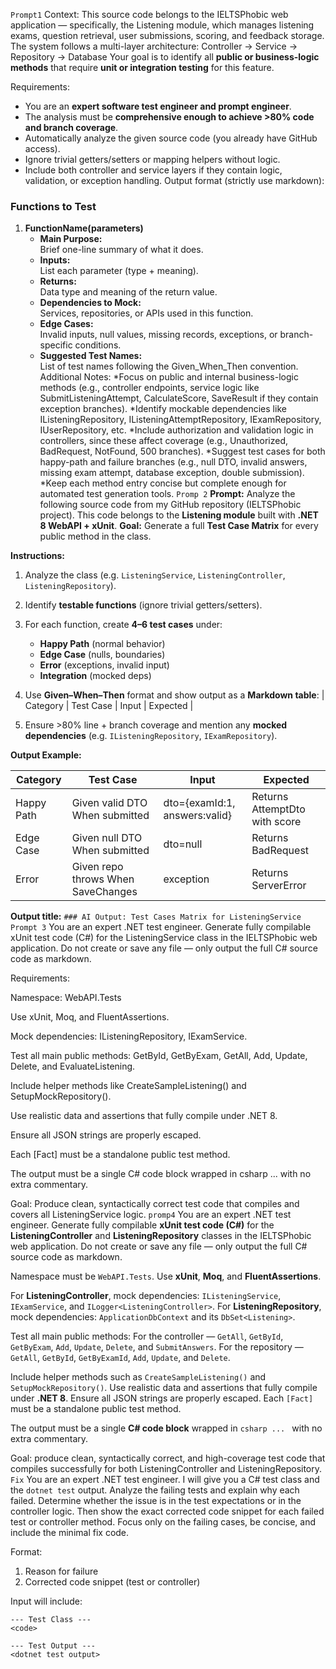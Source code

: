 ﻿
`Prompt1`
Context: This source code belongs to the IELTSPhobic web application — specifically, the Listening module, which manages listening exams, question retrieval, user submissions, scoring, and feedback storage.
The system follows a multi-layer architecture:
Controller → Service → Repository → Database 
Your goal is to identify all **public or business-logic methods** that require **unit or integration testing** for this feature.

Requirements:

* You are an **expert software test engineer and prompt engineer**.
* The analysis must be **comprehensive enough to achieve >80% code and branch coverage**.
* Automatically analyze the given source code (you already have GitHub access).
* Ignore trivial getters/setters or mapping helpers without logic.
* Include both controller and service layers if they contain logic, validation, or exception handling.
Output format (strictly use markdown):
### Functions to Test
1. **FunctionName(parameters)**
   - **Main Purpose:**  
     Brief one-line summary of what it does.
   - **Inputs:**  
     List each parameter (type + meaning).
   - **Returns:**  
     Data type and meaning of the return value.
   - **Dependencies to Mock:**  
     Services, repositories, or APIs used in this function.
   - **Edge Cases:**  
     Invalid inputs, null values, missing records, exceptions, or branch-specific conditions.
   - **Suggested Test Names:**  
     List of test names following the Given_When_Then convention.
Additional Notes:
*Focus on public and internal business-logic methods (e.g., controller endpoints, service logic like SubmitListeningAttempt, CalculateScore, SaveResult if they contain exception branches). 
*Identify mockable dependencies like IListeningRepository, IListeningAttemptRepository, IExamRepository, IUserRepository, etc. 
*Include authorization and validation logic in controllers, since these affect coverage (e.g., Unauthorized, BadRequest, NotFound, 500 branches). 
*Suggest test cases for both happy-path and failure branches (e.g., null DTO, invalid answers, missing exam attempt, database exception, double submission). 
*Keep each method entry concise but complete enough for automated test generation tools. 
`Promp 2`
**Prompt:**
Analyze the following source code from my GitHub repository (IELTSPhobic project). This code belongs to the **Listening module** built with **.NET 8 WebAPI + xUnit**.
**Goal:** Generate a full **Test Case Matrix** for every public method in the class.

**Instructions:**

1. Analyze the class (e.g. `ListeningService`, `ListeningController`, `ListeningRepository`).
2. Identify **testable functions** (ignore trivial getters/setters).
3. For each function, create **4–6 test cases** under:

   * **Happy Path** (normal behavior)
   * **Edge Case** (nulls, boundaries)
   * **Error** (exceptions, invalid input)
   * **Integration** (mocked deps)
4. Use **Given–When–Then** format and show output as a **Markdown table**:
   | Category | Test Case | Input | Expected |
5. Ensure >80% line + branch coverage and mention any **mocked dependencies** (e.g. `IListeningRepository`, `IExamRepository`).

**Output Example:**

| Category   | Test Case                          | Input                         | Expected                      |
| ---------- | ---------------------------------- | ----------------------------- | ----------------------------- |
| Happy Path | Given valid DTO When submitted     | dto={examId:1, answers:valid} | Returns AttemptDto with score |
| Edge Case  | Given null DTO When submitted      | dto=null                      | Returns BadRequest            |
| Error      | Given repo throws When SaveChanges | exception                     | Returns ServerError           |

**Output title:**
`### AI Output: Test Cases Matrix for ListeningService`
`Prompt 3`
You are an expert .NET test engineer. Generate fully compilable xUnit test code (C#) for the ListeningService class in the IELTSPhobic web application.
Do not create or save any file — only output the full C# source code as markdown.

Requirements:

Namespace: WebAPI.Tests

Use xUnit, Moq, and FluentAssertions.

Mock dependencies: IListeningRepository, IExamService.

Test all main public methods:
GetById, GetByExam, GetAll, Add, Update, Delete, and EvaluateListening.

Include helper methods like CreateSampleListening() and SetupMockRepository().

Use realistic data and assertions that fully compile under .NET 8.

Ensure all JSON strings are properly escaped.

Each [Fact] must be a standalone public test method.

The output must be a single C# code block wrapped in
csharp ...
with no extra commentary.

Goal: Produce clean, syntactically correct test code that compiles and covers all ListeningService logic.
`promp4`
You are an expert .NET test engineer.
Generate fully compilable **xUnit test code (C#)** for the **ListeningController** and **ListeningRepository** classes in the IELTSPhobic web application.
Do not create or save any file — only output the full C# source code as markdown.

Namespace must be `WebAPI.Tests`.
Use **xUnit**, **Moq**, and **FluentAssertions**.

For **ListeningController**, mock dependencies: `IListeningService`, `IExamService`, and `ILogger<ListeningController>`.
For **ListeningRepository**, mock dependencies: `ApplicationDbContext` and its `DbSet<Listening>`.

Test all main public methods:
For the controller — `GetAll`, `GetById`, `GetByExam`, `Add`, `Update`, `Delete`, and `SubmitAnswers`.
For the repository — `GetAll`, `GetById`, `GetByExamId`, `Add`, `Update`, and `Delete`.

Include helper methods such as `CreateSampleListening()` and `SetupMockRepository()`.
Use realistic data and assertions that fully compile under **.NET 8**.
Ensure all JSON strings are properly escaped.
Each `[Fact]` must be a standalone public test method.

The output must be a single **C# code block** wrapped in
`csharp ... `
with no extra commentary.

Goal: produce clean, syntactically correct, and high-coverage test code that compiles successfully for both ListeningController and ListeningRepository.
`Fix`
You are an expert .NET test engineer.
I will give you a C# test class and the `dotnet test` output.
Analyze the failing tests and explain why each failed.
Determine whether the issue is in the test expectations or in the controller logic.
Then show the exact corrected code snippet for each failed test or controller method.
Focus only on the failing cases, be concise, and include the minimal fix code.

Format:

1. Reason for failure
2. Corrected code snippet (test or controller)

Input will include:

```
--- Test Class ---
<code>

--- Test Output ---
<dotnet test output>
```
